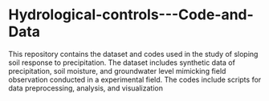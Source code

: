 # Hydrological-controls---Code-and-Data
This repository contains the dataset and codes used in the study of sloping soil response to precipitation.
The dataset includes synthetic data of precipitation, soil moisture, and groundwater level mimicking field observation conducted in a experimental field.
The codes include scripts for data preprocessing, analysis, and visualization
